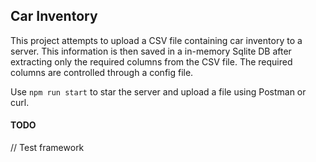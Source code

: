 ## Car Inventory

This project attempts to upload a CSV file containing car inventory to a server. This information is then saved in a in-memory Sqlite DB after extracting only the required columns from the CSV file. The required columns are controlled through a config file.

Use `npm run start` to star the server and upload a file using Postman or curl.


#### TODO
// Test framework

